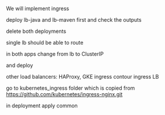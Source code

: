 We will implement ingress

deploy lb-java and lb-maven first and check the outputs

delete both deployments

single lb should be able to route

in both apps change from lb to ClusterIP

and deploy


other load balancers:
HAProxy,
GKE ingress
contour
ingress LB



go to kubernetes_ingress folder which is copied from https://github.com/kubernetes/ingress-nginx.git

in deployment apply common